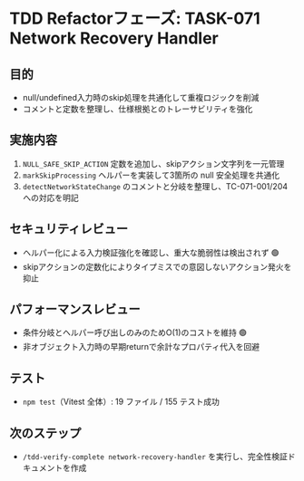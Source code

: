 # TDD Refactorフェーズ: TASK-071 Network Recovery Handler

## 目的

- null/undefined入力時のskip処理を共通化して重複ロジックを削減
- コメントと定数を整理し、仕様根拠とのトレーサビリティを強化

## 実施内容

1. `NULL_SAFE_SKIP_ACTION` 定数を追加し、skipアクション文字列を一元管理
2. `markSkipProcessing` ヘルパーを実装して3箇所の null 安全処理を共通化
3. `detectNetworkStateChange` のコメントと分岐を整理し、TC-071-001/204 への対応を明記

## セキュリティレビュー

- ヘルパー化による入力検証強化を確認し、重大な脆弱性は検出されず 🟢
- skipアクションの定数化によりタイプミスでの意図しないアクション発火を抑止

## パフォーマンスレビュー

- 条件分岐とヘルパー呼び出しのみのためO(1)のコストを維持 🟢
- 非オブジェクト入力時の早期returnで余計なプロパティ代入を回避

## テスト

- `npm test`（Vitest 全体）: 19 ファイル / 155 テスト成功

## 次のステップ

- `/tdd-verify-complete network-recovery-handler` を実行し、完全性検証ドキュメントを作成
